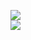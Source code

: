 [![](https://img.shields.io/badge/Made%20With-Github%20Spray-lightgrey.svg?style=for-the-badge&logo=github)](https://github.com/Annihil/github-spray#17947)  
[![](https://i.imgur.com/2DrTn0Z.gif)](https://github.com/Annihil/github-spray)